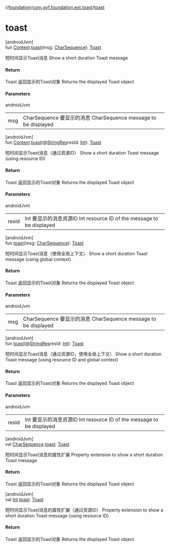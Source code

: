 //[foundation](../../index.md)/[com.gyf.foundation.ext.toast](index.md)/[toast](toast.md)

# toast

[androidJvm]\
fun [Context](https://developer.android.com/reference/kotlin/android/content/Context.html).[toast](toast.md)(msg: [CharSequence](https://kotlinlang.org/api/core/kotlin-stdlib/kotlin/-char-sequence/index.html)): [Toast](https://developer.android.com/reference/kotlin/android/widget/Toast.html)

短时间显示Toast消息 Show a short duration Toast message

#### Return

Toast 返回显示的Toast对象     Returns the displayed Toast object

#### Parameters

androidJvm

| | |
|---|---|
| msg | CharSequence 要显示的消息     CharSequence message to be displayed |

[androidJvm]\
fun [Context](https://developer.android.com/reference/kotlin/android/content/Context.html).[toast](toast.md)(@[StringRes](https://developer.android.com/reference/kotlin/androidx/annotation/StringRes.html)resId: [Int](https://kotlinlang.org/api/core/kotlin-stdlib/kotlin/-int/index.html)): [Toast](https://developer.android.com/reference/kotlin/android/widget/Toast.html)

短时间显示Toast消息（通过资源ID） Show a short duration Toast message (using resource ID)

#### Return

Toast 返回显示的Toast对象     Returns the displayed Toast object

#### Parameters

androidJvm

| | |
|---|---|
| resId | Int 要显示的消息资源ID     Int resource ID of the message to be displayed |

[androidJvm]\
fun [toast](toast.md)(msg: [CharSequence](https://kotlinlang.org/api/core/kotlin-stdlib/kotlin/-char-sequence/index.html)): [Toast](https://developer.android.com/reference/kotlin/android/widget/Toast.html)

短时间显示Toast消息（使用全局上下文） Show a short duration Toast message (using global context)

#### Return

Toast 返回显示的Toast对象     Returns the displayed Toast object

#### Parameters

androidJvm

| | |
|---|---|
| msg | CharSequence 要显示的消息     CharSequence message to be displayed |

[androidJvm]\
fun [toast](toast.md)(@[StringRes](https://developer.android.com/reference/kotlin/androidx/annotation/StringRes.html)resId: [Int](https://kotlinlang.org/api/core/kotlin-stdlib/kotlin/-int/index.html)): [Toast](https://developer.android.com/reference/kotlin/android/widget/Toast.html)

短时间显示Toast消息（通过资源ID，使用全局上下文） Show a short duration Toast message (using resource ID and global context)

#### Return

Toast 返回显示的Toast对象     Returns the displayed Toast object

#### Parameters

androidJvm

| | |
|---|---|
| resId | Int 要显示的消息资源ID     Int resource ID of the message to be displayed |

[androidJvm]\
val [CharSequence](https://kotlinlang.org/api/core/kotlin-stdlib/kotlin/-char-sequence/index.html).[toast](toast.md): [Toast](https://developer.android.com/reference/kotlin/android/widget/Toast.html)

短时间显示Toast消息的属性扩展 Property extension to show a short duration Toast message

#### Return

Toast 返回显示的Toast对象     Returns the displayed Toast object

[androidJvm]\
val [Int](https://kotlinlang.org/api/core/kotlin-stdlib/kotlin/-int/index.html).[toast](toast.md): [Toast](https://developer.android.com/reference/kotlin/android/widget/Toast.html)

短时间显示Toast消息的属性扩展（通过资源ID） Property extension to show a short duration Toast message (using resource ID)

#### Return

Toast 返回显示的Toast对象     Returns the displayed Toast object